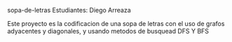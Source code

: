 sopa-de-letras
Estudiantes: Diego Arreaza

Este proyecto es la codificacion de una sopa de letras con el uso de grafos adyacentes y diagonales, y usando metodos de busquead DFS Y BFS
